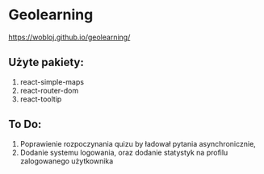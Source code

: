 ﻿# Geolearning
https://wobloj.github.io/geolearning/
 
## Użyte pakiety:
1) react-simple-maps
2) react-router-dom
3) react-tooltip
 
## To Do:
1) Poprawienie rozpoczynania quizu by ładował pytania asynchronicznie,
2) Dodanie systemu logowania, oraz dodanie statystyk na profilu zalogowanego użytkownika
